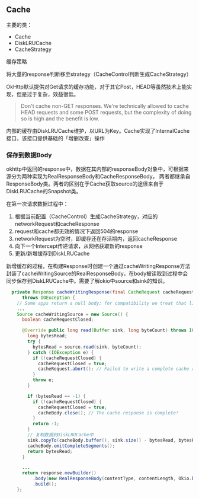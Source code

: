 ## Cache

主要的类：

- Cache
- DiskLRUCache
- CacheStrategy

缓存策略

将大量的response判断移至strategy（CacheControl判断生成CacheStrategy）

OkHttp默认提供对Get请求的缓存功能，对于其它Post，HEAD等虽然技术上能实现，但是过于复杂，效益很低。

> Don't cache non-GET responses. We're technically allowed to cache
  HEAD requests and some POST requests, but the complexity of doing
  so is high and the benefit is low.

内部的缓存由DiskLRUCache维护，以URL为Key。Cache实现了InternalCache接口，该接口提供基础的「增删改查」操作

### 保存到数据Body

okhttp中返回的response中，数据在其内部的responseBody对象中，可根据来源分为两种实现为RealResponseBody和CacheResponseBody，
两者都继承自ResponseBody类。两者的区别在于Cache获取source的途径来自于DiskLRUCache的Snapshot类。

在第一次请求数据过程中：

1. 根据当前配置（CacheControl）生成CacheStrategy，对应的networkRequest和cacheResponse
2. request和cache都无效的情况下返回504的response
3. networkRequest为空时，即缓存还在存活期内，返回cacheResponse
4. 向下一个Intercept传递请求，从网络获取新的response
5. 更新/新增缓存到DiskLRUCache

新增缓存的过程，在构建Response时创建一个通过cacheWritingResponse方法封装了cacheWritingSource的RealResponseBody，在body被读取到过程中会同步保存到DiskLRUCache中。需要了解okio中source和sink的知识。

```java
  private Response cacheWritingResponse(final CacheRequest cacheRequest, Response response)
      throws IOException {
    // Some apps return a null body; for compatibility we treat that like a null cache request.
    ...
    Source cacheWritingSource = new Source() {
      boolean cacheRequestClosed;

      @Override public long read(Buffer sink, long byteCount) throws IOException {
        long bytesRead;
        try {
          bytesRead = source.read(sink, byteCount);
        } catch (IOException e) {
          if (!cacheRequestClosed) {
            cacheRequestClosed = true;
            cacheRequest.abort(); // Failed to write a complete cache response.
          }
          throw e;
        }

        if (bytesRead == -1) {
          if (!cacheRequestClosed) {
            cacheRequestClosed = true;
            cacheBody.close(); // The cache response is complete!
          }
          return -1;
        }
        // 复制数据到DiskLRUCache中
        sink.copyTo(cacheBody.buffer(), sink.size() - bytesRead, bytesRead);
        cacheBody.emitCompleteSegments();
        return bytesRead;
      }

      ...
      return response.newBuilder()
          .body(new RealResponseBody(contentType, contentLength, Okio.buffer(cacheWritingSource)))
          .build();
    };
```



